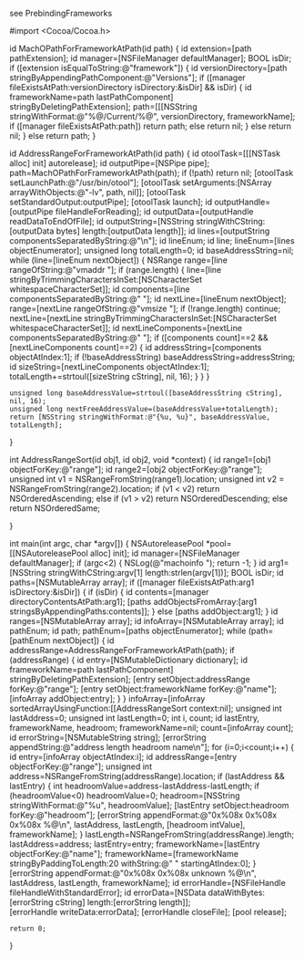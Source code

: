 see PrebindingFrameworks

    

#import <Cocoa/Cocoa.h>


id MachOPathForFrameworkAtPath(id path) {
    id extension=[path pathExtension];
    id manager=[NSFileManager defaultManager];
    BOOL isDir;
    if ([extension isEqualToString:@"framework"]) {
        id versionDirectory=[path stringByAppendingPathComponent:@"Versions"];
        if ([manager fileExistsAtPath:versionDirectory isDirectory:&isDir] && isDir) {
            id frameworkName=path lastPathComponent] stringByDeletingPathExtension];
            path=[[[NSString stringWithFormat:@"%@/Current/%@", versionDirectory, frameworkName];
            if ([manager fileExistsAtPath:path]) return path;
            else return nil;
        }
        else return nil;
    }
    else return path;
}

id AddressRangeForFrameworkAtPath(id path) {
    id otoolTask=[[[NSTask alloc] init] autorelease];
    id outputPipe=[NSPipe pipe];
    path=MachOPathForFrameworkAtPath(path);
    if (!path) return nil;
    [otoolTask setLaunchPath:@"/usr/bin/otool"];
    [otoolTask setArguments:[NSArray arrayWithObjects:@"-lv", path, nil]];
    [otoolTask setStandardOutput:outputPipe];
    [otoolTask launch];
    id outputHandle=[outputPipe fileHandleForReading];
    id outputData=[outputHandle readDataToEndOfFile];
    id outputString=[NSString stringWithCString:[outputData bytes] length:[outputData length]];
    id lines=[outputString componentsSeparatedByString:@"\n"];
    id lineEnum;
    id line;
    lineEnum=[lines objectEnumerator];
    unsigned long totalLength=0;
    id baseAddressString=nil;
    while (line=[lineEnum nextObject]) {
        NSRange range=[line rangeOfString:@"vmaddr "];
        if (range.length) {
            line=[line stringByTrimmingCharactersInSet:[NSCharacterSet whitespaceCharacterSet]];
            id components=[line componentsSeparatedByString:@" "];
            id nextLine=[lineEnum nextObject];
            range=[nextLine rangeOfString:@"vmsize "];
            if (!range.length) continue;
            nextLine=[nextLine stringByTrimmingCharactersInSet:[NSCharacterSet whitespaceCharacterSet]];
            id nextLineComponents=[nextLine componentsSeparatedByString:@" "];
            if ([components count]==2 && [nextLineComponents count]==2) {
                id addressString=[components objectAtIndex:1];
                if (!baseAddressString) baseAddressString=addressString;
                id sizeString=[nextLineComponents objectAtIndex:1];
                totalLength+=strtoul([sizeString cString], nil, 16);
            }
        }
    }
    
    unsigned long baseAddressValue=strtoul([baseAddressString cString], nil, 16);
    unsigned long nextFreeAddressValue=(baseAddressValue+totalLength);
    return [NSString stringWithFormat:@"{%u, %u}", baseAddressValue, totalLength];
}

int AddressRangeSort(id obj1, id obj2, void *context)
{
    id range1=[obj1 objectForKey:@"range"];
    id range2=[obj2 objectForKey:@"range"];
    unsigned int v1 = NSRangeFromString(range1).location;
    unsigned int v2 = NSRangeFromString(range2).location;
    if (v1 < v2)
        return NSOrderedAscending;
    else if (v1 > v2)
        return NSOrderedDescending;
    else
        return NSOrderedSame;

}

int main(int argc, char *argv[]) {
    NSAutoreleasePool *pool=[[NSAutoreleasePool alloc] init];
    id manager=[NSFileManager defaultManager];
    if (argc<2) {
        NSLog(@"machoinfo <filename>");
        return -1;
    }
    id arg1=[NSString stringWithCString:argv[1] length:strlen(argv[1])];
    BOOL isDir;
    id paths=[NSMutableArray array];
    if ([manager fileExistsAtPath:arg1 isDirectory:&isDir]) {
        if (isDir) {
            id contents=[manager directoryContentsAtPath:arg1];
            [paths addObjectsFromArray:[arg1 stringsByAppendingPaths:contents]];
        }
        else [paths addObject:arg1];
    }
    id ranges=[NSMutableArray array];
    id infoArray=[NSMutableArray array];
    id pathEnum;
    id path;
    pathEnum=[paths objectEnumerator];
    while (path=[pathEnum nextObject]) {
        id addressRange=AddressRangeForFrameworkAtPath(path);
        if (addressRange) {
            id entry=[NSMutableDictionary dictionary];
            id frameworkName=path lastPathComponent] stringByDeletingPathExtension];
            [entry setObject:addressRange forKey:@"range"];
            [entry setObject:frameworkName forKey:@"name"];
            [infoArray addObject:entry];
        }
    }
    infoArray=[infoArray sortedArrayUsingFunction:[[AddressRangeSort context:nil];
    unsigned int lastAddress=0;
    unsigned int lastLength=0;
    int i, count;
    id lastEntry, frameworkName, headroom;
    frameworkName=nil;
    count=[infoArray count];
    id errorString=[NSMutableString string];
    [errorString appendString:@"address     length      headroom    name\n"];
    for (i=0;i<count;i++) {
        id entry=[infoArray objectAtIndex:i];
        id addressRange=[entry objectForKey:@"range"];
        unsigned int address=NSRangeFromString(addressRange).location;
        if (lastAddress && lastEntry) {
            int headroomValue=address-lastAddress-lastLength;
            if (headroomValue<0) headroomValue=0;
            headroom=[NSString stringWithFormat:@"%u", headroomValue];
            [lastEntry setObject:headroom forKey:@"headroom"];
            [errorString appendFormat:@"0x%08x  0x%08x  0x%08x  %@\n", lastAddress, lastLength, [headroom intValue], frameworkName];
        }
        lastLength=NSRangeFromString(addressRange).length;
        lastAddress=address;
        lastEntry=entry;
        frameworkName=[lastEntry objectForKey:@"name"];
        frameworkName=[frameworkName stringByPaddingToLength:20 withString:@" " startingAtIndex:0];
    }
    [errorString appendFormat:@"0x%08x  0x%08x  unknown     %@\n", lastAddress, lastLength, frameworkName];
    id errorHandle=[NSFileHandle fileHandleWithStandardError];
    id errorData=[NSData dataWithBytes:[errorString cString] length:[errorString length]];    
    [errorHandle writeData:errorData];
    [errorHandle closeFile];
    [pool release];
    
    return 0;
}


